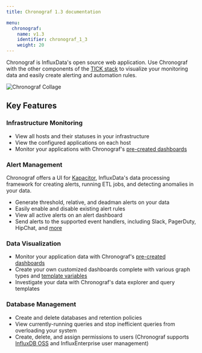 ```yaml
---
title: Chronograf 1.3 documentation

menu:
  chronograf:
    name: v1.3
    identifier: chronograf_1_3
    weight: 20
---
```


Chronograf is InfluxData's open source web application.
Use Chronograf with the other components of the [TICK stack](https://www.influxdata.com/products/) to visualize your monitoring data and easily create alerting and automation rules.

![Chronograf Collage](/img/chronograf/v1.3/chronograf-collage.png)

## Key Features

### Infrastructure Monitoring

* View all hosts and their statuses in your infrastructure
* View the configured applications on each host
* Monitor your applications with Chronograf's [pre-created dashboards](/chronograf/v1.3/troubleshooting/frequently-asked-questions/#what-applications-are-supported-in-chronograf)

### Alert Management

Chronograf offers a UI for [Kapacitor](https://github.com/influxdata/kapacitor), InfluxData's data processing framework for creating alerts, running ETL jobs, and detecting anomalies in your data.

* Generate threshold, relative, and deadman alerts on your data
* Easily enable and disable existing alert rules
* View all active alerts on an alert dashboard
* Send alerts to the supported event handlers, including Slack, PagerDuty, HipChat, and [more](/chronograf/v1.3/troubleshooting/frequently-asked-questions/#what-kapacitor-event-handlers-are-supported-in-chronograf)

### Data Visualization

* Monitor your application data with Chronograf's [pre-created dashboards](/chronograf/v1.3/troubleshooting/frequently-asked-questions/#what-applications-are-supported-in-chronograf)
* Create your own customized dashboards complete with various graph types and [template variables](/chronograf/v1.3/guides/dashboard-template-variables/)
* Investigate your data with Chronograf's data explorer and query templates

### Database Management

* Create and delete databases and retention policies
* View currently-running queries and stop inefficient queries from overloading your system
* Create, delete, and assign permissions to users (Chronograf supports [InfluxDB OSS](/influxdb/v1.3/query_language/authentication_and_authorization/#authorization) and InfluxEnterprise user management)
